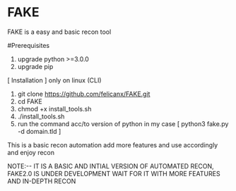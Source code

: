 # FAKE
FAKE is a easy and basic recon tool

#Prerequisites
1. upgrade python >=3.0.0
2. upgrade pip

[ Installation ] only on linux (CLI)
1. git clone https://github.com/felicanx/FAKE.git
2. cd FAKE
3. chmod +x install_tools.sh
4. ./install_tools.sh
5. run the command acc/to version of python in my case [ python3 fake.py -d domain.tld   ]

This is a basic recon automation add more features and use accordingly and enjoy recon


NOTE:-- IT IS A BASIC AND INTIAL VERSION OF AUTOMATED RECON, FAKE2.0 IS UNDER DEVELOPMENT WAIT FOR IT WITH MORE FEATURES AND IN-DEPTH RECON
